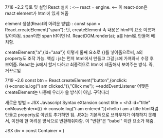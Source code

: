 7/18 ~2.2
튜토 및 설명
React 설치 :          <script src="https://unpkg.com/react@17.0.2/umd/react.production.min.js"></script> <-- react = engine.
         <script src="https://unpkg.com/react-dom@17.0.2/umd/react-dom.production.min.js"></script> <-- 이 react-don은 react element가 html에 있게 해줌

element 생성(React의 어려운 방법) : const span = React.createElement("span"); 단, createElement 속 내용은 html의 요소 이름과 같아야됨. span이면 span h1이면 h1.
ReactDOM.render(a); a를 html로 만들어 배치함.

createElement("a",{id="aaa"}) 이렇게 둘째 요소로 {}를 넣어줌으로써, a의 property도 조작 가능.
핵심 : js는 먼저 html에서 만들고 그걸 js에 가져와서 수정 후 보여줌. React는 js에서 할거 다하고 최종적으로 html에 제출해서 보여주는 방식. 즉, 거꾸로임

7/19 ~2.6
const btn = React.createElement("button",{onclick:()=>console.log("i am clicked.")},"Click me"); ==>addEventListener
어쨋든 createElement는 나중에 우리가 쓸 방식이 아님. 구닥다리

새로운 방법 = JSX Javascript Syntax eXtansion
const title = <h3 id="title" onMouseEnter={() => console.log("i am entered.")}>hello i am a title</h3>
html처럼 만들고 property로 이벤트 추가하면 됨.
JSX는 기본적으로 브라우저가 이해하지 못해서, 이전에 한 어려운 방식으로 변환해줘야함. 이 "변환"은 "babel" 이란 요소가 해줌.

JSX div = const Container = (<div>
            <Title />
            <Button />
            </div>);
            
단, <Aaa /> 속 Aaa는 함수화 예시) const Aaa () => (); 가 되있어야 하며, 첫 글자가 대문자가 아니면 html태그라 인식하여 꼭 대문자로 해줘야 jsx가 인식함.

7/20 ~3.2
기본적으로 데이터가 저장되는곳 = state
ReactJs에서 변하는 변수 출력 => <h3>Count : {변수}</h3>
React는 바뀌어야 하는 부분만 알아서 변경해줌. count 가 오르면 count만 수정하고 body부분은 사실 변경 안해도 되는데, 그걸 React는 알고 업데이트 하지 않음. => GENIUS
Count를 변경하려면, count를 let으로 지정한 변수에 넣어서 변환 후 render 해줘야함. => 함수 2개 써야함.

이걸     const data = React.useState(); 로 대체가능.
    const data = React.useState(a);는 [a,f]를 주는데, a는 count를, f는 a를 바꿀 수 있는 function(함수)를 뜻함. ==> 위의 함수 2개의 일이 압축되어있는 꼴.
 
 const food =["soup","sausage"]
 const= [foodone,foodtwo] =food
 => foodone = "soup" / foodtwo = "sausage"
 
 여튼 위의 문법을 사용해서 const [counter, modifier]= React.useState();를 구현할 때, modifier를 사용함으로써 우리가 직접 counter를 변경하는 방법을 썼을때의 문제인
 재랜더링해줘야하는 문제점을 해결해줌
 modifier()는 괄호 안의 값으로 counter를 업데이트하고 랜더링까지 다시해줌. ==>문제해결

7/21 ~3.7
Recap

counter + 1 = (current) => current + 1 *current는 현재의 값을 전달해주는 "함수"로 생각해야 함.
setCounter라는 함수에 현재값을 전달해주는 current라는 함수를 전달하는 것임.
unit converter (유닛 변환기 : 분을 넣으면 시간으로 변환해주거나 km를 넣으면 마일로 변환해주는 장치 (예시임)) 
<label>은 for(js용어)을 이용해 다른 요소와 연결 for="다른 요소 id" (단, HTML 한정)
onChange = 입력 이벤트
input의 값을 받아오려면, js에서 했던거처럼 이벤트함수에 event라고 argument(인수)를 주면, 거기에 document가 생김.
그럼 그 document 안의 요소 중 input의 값이 있음. 그건 event.target.value임.
**SetState를 통한 업데이트**

input에는 2가지 event처리요소가 필요하다. 1 : event감지 2 : event 감지 후 역할 수행 및 업데이트

const onFlip = () => setFlipped(current => !current); 현재값인 current에 현재값의 반대되는 값인 !current를 삽입하므로써 Flip.
기본값이 false이므로 disabled={flipped === false}인 Hour는 작동이 안되지만, onflip이 발동하면 값이 false의 반대인 true가 되므로 disable 프로퍼티도 false가 됨 == 작동.
삼항연산자 : 항이 세개인 연산자 ex) (5 > 3)? 1 : 0 ===> 5가 3보다 클땐 1. 아니면 0  맞을때의 값 : 틀릴때의 값인 느낌.
